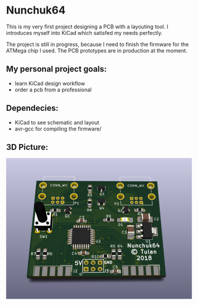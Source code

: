 Nunchuk64
==============

This is my very first project designing a PCB with a layouting tool.
I introduces myself into KiCad which satisfed my needs perfectly.

The project is still in progress, because I need to finish the firmware for the ATMega chip I used.
The PCB prototypes are in production at the moment.

My personal project goals:
--------------
- learn KiCad design workflow
- order a pcb from a professional

Dependecies:
--------------
- KiCad to see schematic and layout
- avr-gcc for compiling the firmware/

3D Picture:
--------------
![3d Picture](nunchuk64.png?raw=true "Title")
